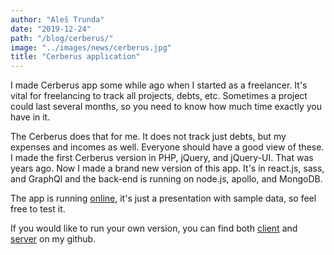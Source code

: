 ```yaml
---
author: "Aleš Trunda"
date: "2019-12-24"
path: "/blog/cerberus/"
image: "../images/news/cerberus.jpg"
title: "Cerberus application"
---
```


I made Cerberus app some while ago when I started as a freelancer. It's vital for freelancing to track all projects, debts, etc. Sometimes a project could last several months, so you need to know how much time exactly you have in it.

The Cerberus does that for me. It does not track just debts, but my expenses and incomes as well. Everyone should have a good view of these.
I made the first Cerberus version in PHP, jQuery, and jQuery-UI. That was years ago.
Now I made a brand new version of this app. It's in react.js, sass, and GraphQl and the back-end is running on node.js, apollo, and MongoDB.

The app is running [online](https://cerberus-client.netlify.com/), it's just a presentation with sample data, so feel free to test it.

If you would like to run your own version, you can find both [client](https://github.com/alestrunda/cerberus-client) and [server](https://github.com/alestrunda/cerberus-server) on my github.
